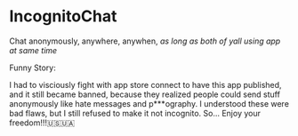 # IncognitoChat
 Chat anonymously, anywhere, anywhen, *as long as both of yall using app at same time*


 Funny Story:

 I had to visciously fight with app store connect to have this app published, and it still became banned, because they realized people could send stuff anonymously like hate messages and p***ography. I understood these were bad flaws, but I still refused to make it not incognito. So... Enjoy your freedom!!!🇺🇸🇺🇦
